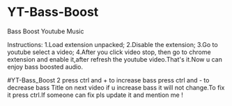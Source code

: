 # YT-Bass-Boost
Bass Boost Youtube Music

Instructions: 1.Load extension unpacked; 2.Disable the extension; 3.Go to youtube select a video; 4.After you click video stop, then go to chrome extension and enable it,after refresh the youtube video.That's it.Now u can enjoy bass boosted audio.

#YT-Bass_Boost 2
press ctrl and + to increase bass
press ctrl and - to decrease bass
Title on next video if u increase bass it will not change.To fix it press ctrl.If someone can fix pls update it and mention me ! 
